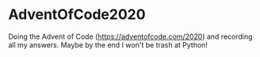 # AdventOfCode2020
Doing the Advent of Code (https://adventofcode.com/2020) and recording all my answers. Maybe by the end I won't be trash at Python!
